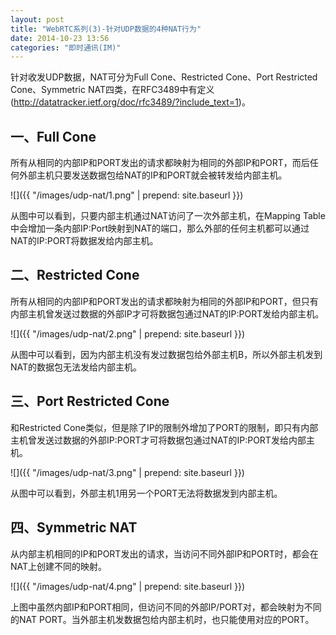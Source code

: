 ```yaml
---
layout: post
title: "WebRTC系列(3)-针对UDP数据的4种NAT行为"
date: 2014-10-23 13:56
categories: "即时通讯(IM)"
---
```


针对收发UDP数据，NAT可分为Full Cone、Restricted Cone、Port Restricted Cone、Symmetric NAT四类，在RFC3489中有定义(http://datatracker.ietf.org/doc/rfc3489/?include_text=1)。

一、Full Cone
--------------

所有从相同的内部IP和PORT发出的请求都映射为相同的外部IP和PORT，而后任何外部主机只要发送数据包给NAT的IP和PORT就会被转发给内部主机。

![]({{ "/images/udp-nat/1.png" | prepend: site.baseurl }})

从图中可以看到，只要内部主机通过NAT访问了一次外部主机，在Mapping Table中会增加一条内部IP:Port映射到NAT的端口，那么外部的任何主机都可以通过NAT的IP:PORT将数据发给内部主机。

二、Restricted Cone
----------------

所有从相同的内部IP和PORT发出的请求都映射为相同的外部IP和PORT，但只有内部主机曾发送过数据的外部IP才可将数据包通过NAT的IP:PORT发给内部主机。

![]({{ "/images/udp-nat/2.png" | prepend: site.baseurl }})

从图中可以看到，因为内部主机没有发过数据包给外部主机B，所以外部主机发到NAT的数据包无法发给内部主机。

三、Port Restricted Cone
-----------------------

和Restricted Cone类似，但是除了IP的限制外增加了PORT的限制，即只有内部主机曾发送过数据的外部IP:PORT才可将数据包通过NAT的IP:PORT发给内部主机。

![]({{ "/images/udp-nat/3.png" | prepend: site.baseurl }})

从图中可以看到，外部主机1用另一个PORT无法将数据发到内部主机。

四、Symmetric NAT
---------------------

从内部主机相同的IP和PORT发出的请求，当访问不同外部IP和PORT时，都会在NAT上创建不同的映射。

![]({{ "/images/udp-nat/4.png" | prepend: site.baseurl }})

上图中虽然内部IP和PORT相同，但访问不同的外部IP/PORT对，都会映射为不同的NAT PORT。当外部主机发数据包给内部主机时，也只能使用对应的PORT。